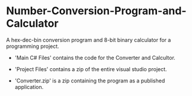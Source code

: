 # Number-Conversion-Program-and-Calculator
A hex-dec-bin conversion program and 8-bit binary calculator for a programming project.


- 'Main C# Files' contains the code for the Converter and Calcultor.

- 'Project Files' contains a zip of the entire visual studio project.

- 'Converter.zip' is a zip containing the program as a published application.
